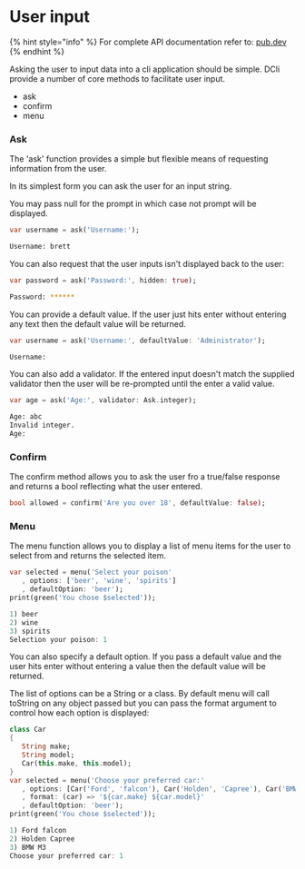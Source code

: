 # User input

{% hint style="info" %}
For complete API documentation refer to: [pub.dev](https://pub.dev/documentation/dcli/latest/dcli/dcli-library.html)
{% endhint %}

Asking the user to input data into a cli application should be simple. DCli provide a number of core methods to facilitate user input.

* ask
* confirm
* menu

### Ask

The 'ask' function provides a simple but flexible means of requesting information from the user.

In its simplest form you can ask the user for an input string.

You may pass null for the prompt in which case not prompt will be displayed.

```dart
var username = ask('Username:');
```

```bash
Username: brett
```

You can also request that the user inputs isn't displayed back to the user:

```dart
var password = ask('Password:', hidden: true);
```

```bash
Password: ******
```

You can provide a default value. If the user just hits enter without entering any text then the default value will be returned.

```dart
var username = ask('Username:', defaultValue: 'Administrator');
```

```bash
Username: 
```

You can also add a validator. If the entered input doesn't match the supplied validator then the user will be re-prompted until the enter a valid value.

```dart
var age = ask('Age:', validator: Ask.integer);
```

```bash
Age: abc
Invalid integer.
Age:
```

### Confirm

The confirm method allows you to ask the user fro a true/false response and returns a bool reflecting what the user entered.

```dart
bool allowed = confirm('Are you over 18', defaultValue: false);
```

### Menu

The menu function allows you to display a list of menu items for the user to select from and returns the selected item.

```dart
var selected = menu('Select your poison'
   , options: ['beer', 'wine', 'spirits']
   , defaultOption: 'beer');
print(green('You chose $selected'));
```

```dart
1) beer
2) wine
3) spirits
Selection your poison: 1
```

You can also specify a default option. If you pass a default value and the user hits enter without entering a value then the default value will be returned.

The list of options can be a String or a class. By default menu will call toString on any object passed but you can pass the format argument to control how each option is displayed:

```dart
class Car
{
   String make;
   String model;
   Car(this.make, this.model);
}
var selected = menu('Choose your preferred car:'
   , options: [Car('Ford', 'falcon'), Car('Holden', 'Capree'), Car('BMW', 'M3')]
   , format: (car) => '${car.make} ${car.model}'
   , defaultOption: 'beer');
print(green('You chose $selected'));
```

```dart
1) Ford falcon
2) Holden Capree
3) BMW M3
Choose your preferred car: 1
```



